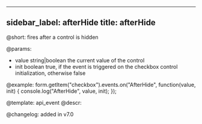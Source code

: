 
---
sidebar_label: afterHide
title: afterHide
---          

@short: fires after a control is hidden
 

@params:
- value     string|boolean     the current value of the control
- init      boolean     true, if the event is triggered on the checkbox control initialization, otherwise false


@example:
form.getItem("checkbox").events.on("AfterHide", function(value, init) {
    console.log("AfterHide", value, init);
});


@template: api_event
@descr:

@changelog: added in v7.0
